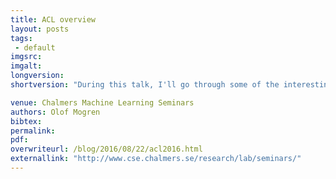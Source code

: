 ```yaml
---
title: ACL overview
layout: posts
tags:
 - default
imgsrc: 
imgalt: 
longversion:
shortversion: "During this talk, I'll go through some of the interesting papers presented at ACL this year. <br />Place: EDIT-room 3364 <br />Time: Thursday, September 22, 10:30"

venue: Chalmers Machine Learning Seminars
authors: Olof Mogren
bibtex: 
permalink:
pdf: 
overwriteurl: /blog/2016/08/22/acl2016.html
externallink: "http://www.cse.chalmers.se/research/lab/seminars/"
---
```


